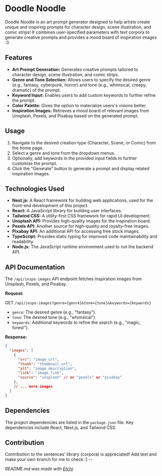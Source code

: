# Doodle Noodle
Doodle Noodle is an art prompt generator designed to help artists create unique and inspiring prompts for character design, scene illustration, and comic strips!  It combines user-specified parameters with text corpora to generate creative prompts and provides a mood board of inspiration images :3

## Features
*   **Art Prompt Generation:** Generates creative prompts tailored to character design, scene illustration, and comic strips.
*   **Genre and Tone Selection:** Allows users to specify the desired genre (e.g., fantasy, cyberpunk, horror) and tone (e.g., whimsical, creepy, dramatic) of the prompt.
*   **Keyword Input:** Enables users to add custom keywords to further refine the prompt.
*   **Color Palette:** Gives the option to materialize users's visions better.
*   **Inspiration Images:** Retrieves a mood board of relevant images from Unsplash, Pexels, and Pixabay based on the generated prompt.

## Usage
1.  Navigate to the desired creation type (Character, Scene, or Comic) from the home page.
2.  Select a genre and tone from the dropdown menus.
3.  Optionally, add keywords in the provided input fields to further customize the prompt.
4.  Click the "Generate" button to generate a prompt and display related inspiration images.

## Technologies Used
*   **Next.js:** A React framework for building web applications, used for the front-end development of this project.
*   **React:** A JavaScript library for building user interfaces.
*   **Tailwind CSS:** A utility-first CSS framework for rapid UI development.
*   **Unsplash API:** Provides high-quality images for the inspiration board.
*   **Pexels API:** Another source for high-quality and royalty-free images.
*   **Pixabay API:** An additional API for accessing free stock images.
*   **TypeScript:** Provides static typing for improved code maintainability and readability.
*   **Node.js:**  The JavaScript runtime environment used to run the backend API.

## API Documentation
The `/api/inspo-images` API endpoint fetches inspiration images from Unsplash, Pexels, and Pixabay.

**Request:**

GET `/api/inspo-images?genre={genre}&tone={tone}&keywords={keywords}`

*   `genre`:  The desired genre (e.g., "fantasy").
*   `tone`: The desired tone (e.g., "whimsical").
*   `keywords`: Additional keywords to refine the search (e.g., "magic, forest").

**Response:**

```json
{
  "images": [
    {
      "src": "image_url",
      "thumb": "thumbnail_url",
      "alt": "image_description",
      "link": "image_link",
      "source": "unsplash" // or "pexels" or "pixabay"
    },
    // ... more images
  ]
}
```

## Dependencies
The project dependencies are listed in the `package.json` file.  Key dependencies include React, Next.js, and Tailwind CSS.

## Contribution
Contribution to the sentences' library (corpora) is appreciated! Add text and make your own branch for me to check :] --

*README.md was made with [Etchr](https://etchr.dev)*